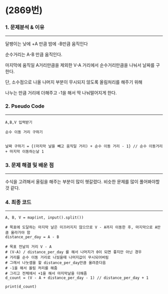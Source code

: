 # (2869번)

### 1. 문제분석 & 이유
---

달팽이는 낮에 +A 만큼 밤에 -B만큼 움직인다

순수거리는 A-B 만큼 움직인다. 

마지막에 움직일 A거리만큼을 제외한 V-A 거리에서 순수거리만큼을 나눠서 날짜를 구한다.

단, 소수점으로 나올 나머지 부분이 무시되지 않도록 올림처리를 해주기 위해 

나누는 만큼 거리에 더해주고 -1을 해서 딱 나눠떨어지게 한다.

### 2. Pseudo Code

---

```
A,B,V 입력받기

순수 이동 거리 구하기


날짜 구하기 = {(마지막 날을 빼고 움직일 거리) + 순수 이동 거리 - 1} // 순수 이동거리 + 마지막 이동하는날 1
```


### 3. 문제 해결 및 배운 점
---

수식을 고려해서 올림을 해주는 부분이 많이 헷갈렸다.
비슷한 문제를 많이 풀어봐야할 것 같다.

### 4. 최종 코드
---

```
A, B, V = map(int, input().split())

# 목표에 도달하는 마지막 날은 미끄러지지 않으므로 V - A까지 이동한 후, 마지막으로 A만큼 올라가야 함
distance_per_day = A - B

# 목표 전날의 거리 V - A
# (V-A) / distance_per_day 를 해서 나머지가 0이 되면 좋지만 아닌 경우
# 거리를 순수 이동 거리로 나눴을때 나머지값이 무시되어버림
# 그래서 나눗셈을 할 distance_per_day만큼 올려준다음
# -1을 해서 올림 처리를 해줌 
# 그리고 전체에서 +1을 해서 마지막날을 더해줌
d_count = (V - A + distance_per_day - 1) // distance_per_day + 1

print(d_count)

```
